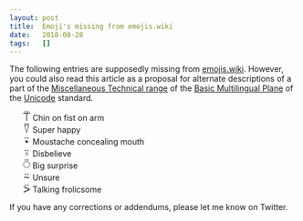 ```yaml
---
layout: post
title:  Emoji's missing from emojis.wiki
date:   2018-08-28
tags:   []
---
```


The following entries are supposedly missing from [emojis.wiki][emo]. However, you could also read this article as a proposal for alternate descriptions of a part of the [Miscellaneous Technical range][range] of the [Basic Multilingual Plane][plane] of the [Unicode][uni] standard.

<style>
	big  { font-size:150%; line-height:100%; cursor:help;}
</style>

<ul style="list-style-type:none">
	<li title="U+2361: APL FUNCTIONAL SYMBOL UP TACK DIAERESIS">     <big>⍡</big> Chin on fist on arm</li>
	<li title="U+2362: APL FUNCTIONAL SYMBOL DEL DIAERESIS">         <big>⍢</big> Super happy</li>
	<li title="U+2363: APL FUNCTIONAL SYMBOL STAR DIAERESIS">        <big>⍣</big> Moustache concealing mouth</li>
	<li title="U+2364: APL FUNCTIONAL SYMBOL JOT DIAERESIS">         <big>⍤</big> Disbelieve</li>
	<li title="U+2365: APL FUNCTIONAL SYMBOL CIRCLE DIAERESIS">      <big>⍥</big> Big surprise</li>
	<li title="U+2368: APL FUNCTIONAL SYMBOL TILDE DIAERESIS">       <big>⍨</big> Unsure</li>
	<li title="U+2369: APL FUNCTIONAL SYMBOL GREATER-THAN DIAERESIS"><big>⍩</big> Talking frolicsome</li>
</ul>

If you have any corrections or addendums, please let me know on Twitter.


[emo]:   https://emojis.wiki
[range]: https://en.wikipedia.org/wiki/Miscellaneous_Technical#(2340–237F)
[plane]: https://en.wikipedia.org/wiki/Plane_(Unicode)#Basic_Multilingual_Plane
[uni]:   https://en.wikipedia.org/wiki/Unicode
